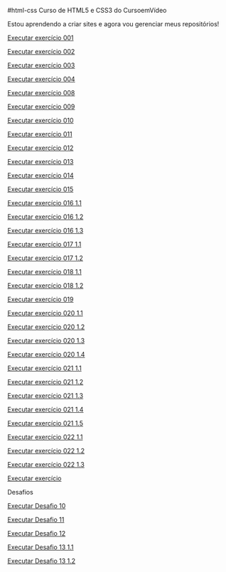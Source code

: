 #html-css
Curso de HTML5 e CSS3 do CursoemVídeo

Estou aprendendo a criar sites e agora vou gerenciar meus repositórios!

<a href="https://bruno-lippert.github.io/html-css/Exercicios/ex001/index001.html">Executar exercício 001</a>

<a href="https://bruno-lippert.github.io/html-css/Exercicios/ex002/index.html">Executar exercício 002</a>

<a href="https://bruno-lippert.github.io/html-css/Exercicios/ex003/index.html">Executar exercício 003</a>

<a href="https://bruno-lippert.github.io/html-css/Exercicios/ex004/index.html">Executar exercício 004</a>

<a href="https://bruno-lippert.github.io/html-css/Exercicios/ex008/index002.html">Executar exercício 008</a>

<a href="https://bruno-lippert.github.io/html-css/Exercicios/ex009/listas.html">Executar exercício 009</a>

<a href="https://bruno-lippert.github.io/html-css/Exercicios/ex010/index.html">Executar exercício 010</a>

<a href="https://bruno-lippert.github.io/html-css/Exercicios/ex011/index.html">Executar exercício 011</a>

<a href="https://bruno-lippert.github.io/html-css/Exercicios/ex012/index.html">Executar exercício 012</a>

<a href="https://bruno-lippert.github.io/html-css/Exercicios/ex013/index.html">Executar exercício 013</a>

<a href="https://bruno-lippert.github.io/html-css/Exercicios/ex014/index.html">Executar exercício 014</a>

<a href="https://bruno-lippert.github.io/html-css/Exercicios/ex015/index.html">Executar exercício 015</a>

<a href="https://bruno-lippert.github.io/html-css/Exercicios/ex016/cor01.html">Executar exercício 016 1.1</a>

<a href="https://bruno-lippert.github.io/html-css/Exercicios/ex016/cor02.html">Executar exercício 016 1.2</a>

<a href="https://bruno-lippert.github.io/html-css/Exercicios/ex016/cor03.html">Executar exercício 016 1.3</a>

<a href="https://bruno-lippert.github.io/html-css/Exercicios/ex017/fonte01.html">Executar exercício 017 1.1</a>

<a href="https://bruno-lippert.github.io/html-css/Exercicios/ex017/fonte02.html">Executar exercício 017 1.2</a>

<a href="https://bruno-lippert.github.io/html-css/Exercicios/ex018/fonte01.html">Executar exercício 018 1.1</a>

<a href="https://bruno-lippert.github.io/html-css/Exercicios/ex018/fontes02.html">Executar exercício 018 1.2</a>

<a href="https://bruno-lippert.github.io/html-css/Exercicios/ex019/seletor01.html">Executar exercício 019</a>

<a href="https://bruno-lippert.github.io/html-css/Exercicios/ex020/exemplo.html">Executar exercício 020 1.1</a>

<a href="https://bruno-lippert.github.io/html-css/Exercicios/ex020/hover.html">Executar exercício 020 1.2</a>

<a href="https://bruno-lippert.github.io/html-css/Exercicios/ex020/links.html">Executar exercício 020 1.3</a>

<a href="https://bruno-lippert.github.io/html-css/Exercicios/ex020/pseudoclasse.html">Executar exercício 020 1.4</a>

<a href="https://bruno-lippert.github.io/html-css/Exercicios/ex021/border.html">Executar exercício 021 1.1</a>

<a href="https://bruno-lippert.github.io/html-css/Exercicios/ex021/caixa01.html">Executar exercício 021 1.2</a>

<a href="https://bruno-lippert.github.io/html-css/Exercicios/ex021/caixa02.html">Executar exercício 021 1.3</a>

<a href="https://bruno-lippert.github.io/html-css/Exercicios/ex021/caixa03.html">Executar exercício 021 1.4</a>

<a href="https://bruno-lippert.github.io/html-css/Exercicios/ex021/sombra.html">Executar exercício 021 1.5</a>

<a href="https://bruno-lippert.github.io/html-css/Exercicios/ex022/tabela001.html">Executar exercício 022 1.1</a>

<a href="https://bruno-lippert.github.io/html-css/Exercicios/ex022/tabela002.html">Executar exercício 022 1.2</a>

<a href="https://bruno-lippert.github.io/html-css/Exercicios/ex022/tabela003.html">Executar exercício 022 1.3</a>

<a href="https://bruno-lippert.github.io/html-css/Exercicios/OutrosExercicios/LogoNetflix/logoNetflix.html">Executar exercício</a>


Desafios

<a href="https://bruno-lippert.github.io/html-css/Desafios/Desafio10/desafio10.html">Executar Desafio 10</a>

<a href="https://bruno-lippert.github.io/html-css/Desafios/desafio11/index.html">Executar Desafio 11</a>

<a href="https://bruno-lippert.github.io/html-css/Desafios/desafio12/index.html">Executar Desafio 12</a>

<a href="https://bruno-lippert.github.io/html-css/Desafios/Desafio13/Desafio-13-1.1.html">Executar Desafio 13 1.1</a>

<a href="https://bruno-lippert.github.io/html-css/Desafios/Desafio13/Desafio-13-1.2.html">Executar Desafio 13 1.2</a>